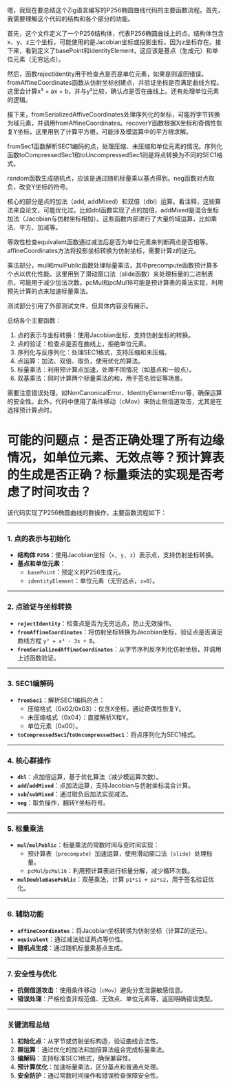 嗯，我现在要总结这个Zig语言编写的P256椭圆曲线代码的主要函数流程。首先，我需要理解这个代码的结构和各个部分的功能。

首先，这个文件定义了一个P256结构体，代表P256椭圆曲线上的点。结构体包含x、y、z三个坐标，可能使用的是Jacobian坐标或投影坐标，因为z坐标存在。接下来，看到定义了basePoint和identityElement，这应该是基点（生成元）和单位元素（无穷远点）。

然后，函数rejectIdentity用于检查点是否是单位元素，如果是则返回错误。fromAffineCoordinates函数从仿射坐标创建点，并验证坐标是否满足曲线方程。这里会计算x³ + ax + b，并与y²比较，确认点是否在曲线上。还有处理单位元素的逻辑。

接下来，fromSerializedAffiveCoordinates处理序列化的坐标，可能将字节转换为域元素，并调用fromAffineCoordinates。recoverY函数根据X坐标和奇偶性恢复Y坐标，这里用到了计算平方根，可能涉及模运算中的平方根求解。

fromSec1函数解析SEC1编码的点，处理压缩、未压缩和单位元素的情况。序列化函数toCompressedSec1和toUncompressedSec1则是将点转换为不同的SEC1格式。

random函数生成随机点，应该是通过随机标量乘以基点得到。neg函数对点取负，改变Y坐标的符号。

核心的部分是点的加法（add, addMixed）和双倍（dbl）运算。看注释，这些算法来自论文，可能优化过。比如dbl函数实现了点的加倍，addMixed是混合坐标加法（Jacobian与仿射坐标相加）。这些函数内部进行了大量的域运算，比如乘法、平方、加减等。

等效性检查equivalent函数通过减法后是否为单位元素来判断两点是否相等。affineCoordinates方法将投影坐标转换为仿射坐标，需要计算z的逆元。

乘法部分，mul和mulPublic函数处理标量乘法，其中precompute函数预计算多个点以优化性能。这里用到了滑动窗口法（slide函数）来处理标量的二进制表示，可能用于减少加法次数。pcMul和pcMul16可能是预计算表的乘法实现，利用预先计算的点来加速标量乘法。

测试部分引用了外部测试文件，但具体内容没有展示。

总结各个主要函数：

1. 点的表示与坐标转换：使用Jacobian坐标，支持仿射坐标的转换。
2. 点的验证：检查点是否在曲线上，拒绝单位元素。
3. 序列化与反序列化：处理SEC1格式，支持压缩和未压缩。
4. 点运算：加法、双倍、取负，使用优化的算法。
5. 标量乘法：利用预计算点加速，处理不同情况（如基点和一般点）。
6. 双基乘法：同时计算两个标量乘法的和，用于签名验证等场景。

需要注意错误处理，如NonCanonicalError、IdentityElementError等，确保运算的安全性。此外，代码中使用了条件移动（cMov）来防止侧信道攻击，尤其是在选择预计算点时。

可能的问题点：是否正确处理了所有边缘情况，如单位元素、无效点等？预计算表的生成是否正确？标量乘法的实现是否考虑了时间攻击？
================================================
该代码实现了P256椭圆曲线的群操作，主要函数流程如下：

---

### 1. **点的表示与初始化**
- **结构体 `P256`**：使用Jacobian坐标（`x, y, z`）表示点，支持仿射坐标转换。
- **基点和单位元素**：
  - `basePoint`：预定义的P256生成元。
  - `identityElement`：单位元素（无穷远点，`z=0`）。

---

### 2. **点验证与坐标转换**
- **`rejectIdentity`**：检查点是否为无穷远点，防止无效操作。
- **`fromAffineCoordinates`**：将仿射坐标转换为Jacobian坐标，验证点是否满足曲线方程 `y² = x³ - 3x + B`。
- **`fromSerializedAffineCoordinates`**：从字节序列反序列化仿射坐标，并调用上述函数验证。

---

### 3. **SEC1编解码**
- **`fromSec1`**：解析SEC1编码的点：
  - 压缩格式（0x02/0x03）：仅含X坐标，通过奇偶性恢复Y。
  - 未压缩格式（0x04）：直接解析X和Y。
  - 单位元素（0x00）。
- **`toCompressedSec1`/`toUncompressedSec1`**：将点序列化为SEC1格式。

---

### 4. **核心群操作**
- **`dbl`**：点加倍运算，基于优化算法（减少模运算次数）。
- **`add`/`addMixed`**：点加法运算，支持Jacobian与仿射坐标混合计算。
- **`sub`/`subMixed`**：通过取负后加法实现减法。
- **`neg`**：取负操作，翻转Y坐标符号。

---

### 5. **标量乘法**
- **`mul`/`mulPublic`**：标量乘法的常数时间与变时间实现：
  - 预计算表（`precompute`）加速运算，使用滑动窗口法（`slide`）处理标量。
  - `pcMul`/`pcMul16`：利用预计算表进行标量分解，减少循环次数。
- **`mulDoubleBasePublic`**：双基乘法，计算 `p1*s1 + p2*s2`，用于签名验证优化。

---

### 6. **辅助功能**
- **`affineCoordinates`**：将Jacobian坐标转换为仿射坐标（计算Z的逆元）。
- **`equivalent`**：通过减法验证两点等价性。
- **随机点生成**：通过随机标量乘基点生成。

---

### 7. **安全性与优化**
- **抗侧信道攻击**：使用条件移动（`cMov`）避免分支泄露敏感信息。
- **错误处理**：严格检查非规范值、无效点、单位元素等，返回明确错误类型。

---

### 关键流程总结
1. **初始化点**：从字节或仿射坐标构造，验证曲线合法性。
2. **群运算**：通过优化的加法和加倍算法组合完成标量乘法。
3. **编解码**：支持标准SEC1格式，确保兼容性。
4. **预计算优化**：加速标量乘法，区分基点和普通点处理。
5. **安全防护**：通过常数时间操作和错误检查保障安全性。
